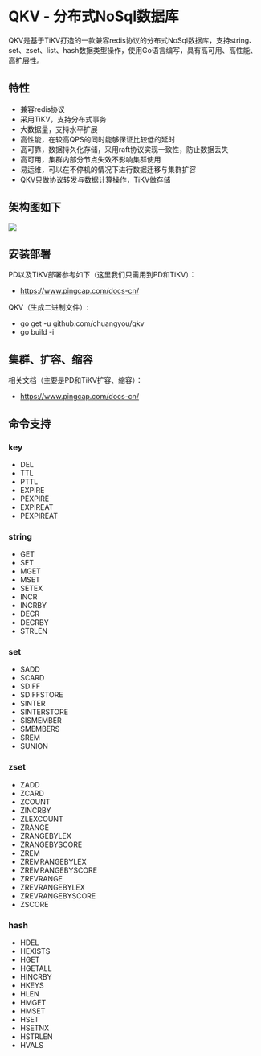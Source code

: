 # QKV - 分布式NoSql数据库

QKV是基于TiKV打造的一款兼容redis协议的分布式NoSql数据库，支持string、set、zset、list、hash数据类型操作，使用Go语言编写，具有高可用、高性能、高扩展性。

## 特性

- 兼容redis协议
- 采用TiKV，支持分布式事务
- 大数据量，支持水平扩展
- 高性能，在较高QPS的同时能够保证比较低的延时
- 高可靠，数据持久化存储，采用raft协议实现一致性，防止数据丢失
- 高可用，集群内部分节点失效不影响集群使用
- 易运维，可以在不停机的情况下进行数据迁移与集群扩容
- QKV只做协议转发与数据计算操作，TiKV做存储

## 架构图如下
![](http://qimg2.store.quji.com/qps/2018/09/08/b9334d853db0.png)
## 安装部署

PD以及TiKV部署参考如下（这里我们只需用到PD和TiKV）：
- https://www.pingcap.com/docs-cn/

QKV（生成二进制文件）:
- go get -u github.com/chuangyou/qkv
- go build -i

## 集群、扩容、缩容
相关文档（主要是PD和TiKV扩容、缩容）：
- https://www.pingcap.com/docs-cn/

## 命令支持

### key
- DEL
- TTL
- PTTL
- EXPIRE
- PEXPIRE
- EXPIREAT
- PEXPIREAT

### string
- GET
- SET
- MGET
- MSET
- SETEX
- INCR
- INCRBY
- DECR
- DECRBY
- STRLEN

### set
- SADD
- SCARD
- SDIFF
- SDIFFSTORE
- SINTER
- SINTERSTORE
- SISMEMBER
- SMEMBERS
- SREM
- SUNION

### zset
- ZADD
- ZCARD
- ZCOUNT
- ZINCRBY
- ZLEXCOUNT
- ZRANGE
- ZRANGEBYLEX
- ZRANGEBYSCORE
- ZREM
- ZREMRANGEBYLEX
- ZREMRANGEBYSCORE
- ZREVRANGE
- ZREVRANGEBYLEX
- ZREVRANGEBYSCORE
- ZSCORE

### hash
- HDEL
- HEXISTS
- HGET
- HGETALL
- HINCRBY
- HKEYS
- HLEN
- HMGET
- HMSET
- HSET
- HSETNX
- HSTRLEN
- HVALS
